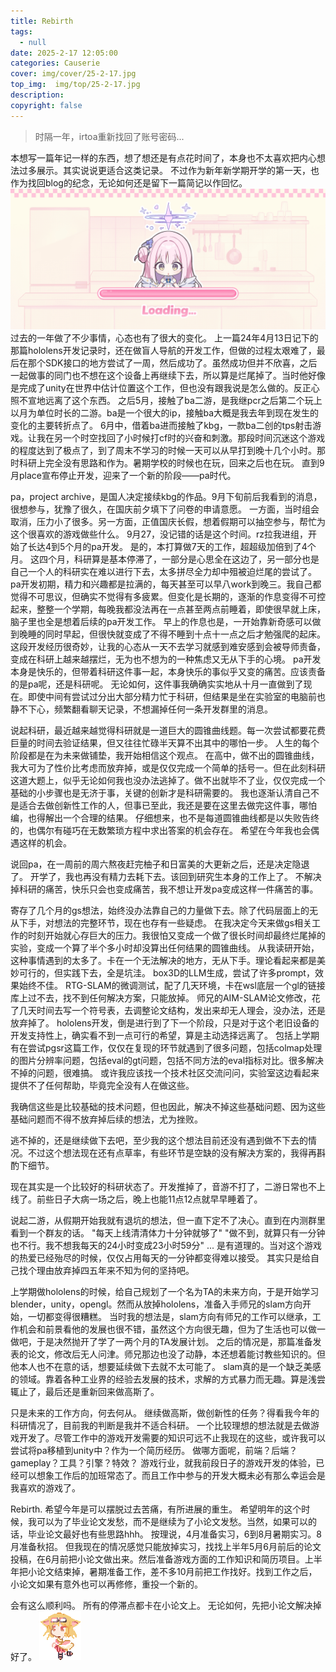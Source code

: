 ```yaml
---
title: Rebirth
tags:
  - null
date: 2025-2-17 12:05:00
categories: Causerie
cover: img/cover/25-2-17.jpg
top_img:  img/top/25-2-17.jpg
description: 
copyright: false
---
```

> 时隔一年，irtoa重新找回了账号密码...

本想写一篇年记一样的东西，想了想还是有点花时间了，本身也不太喜欢把内心想法过多展示。其实说说更适合这类记录。
不过作为新年新学期开学的第一天，也作为找回blog的纪念，无论如何还是留下一篇简记以作回忆。
![loading](img/article/25.2.17/Loading.jpg "Rebirth Loading")
过去的一年做了不少事情，心态也有了很大的变化。
上一篇24年4月13日记下的那篇hololens开发记录时，还在做盲人导航的开发工作，但做的过程太艰难了，最后在那个SDK接口的地方尝试了一周，然后成功了。虽然成功但并不欣喜，之后一起做事的同门也不想在这个设备上再继续下去，所以算是烂尾掉了。当时他好像是完成了unity在世界中估计位置这个工作，但也没有跟我说是怎么做的。反正心照不宣地远离了这个东西。
之后5月，接触了ba二游，是我继pcr之后第二个玩上以月为单位时长的二游。ba是一个很大的ip，接触ba大概是我去年到现在发生的变化的主要转折点了。
6月中，借着ba进而接触了kbg，一款ba二创的tps射击游戏。让我在另一个时空找回了小时候打cf时的兴奋和刺激。那段时间沉迷这个游戏的程度达到了极点了，到了周末不学习的时候一天可以从早打到晚十几个小时。那时科研上完全没有思路和作为。暑期学校的时候也在玩，回来之后也在玩。
直到9月place宣布停止开发，迎来了一个新的阶段——pa时代。

pa，project archive，是国人决定接续kbg的作品。9月下旬前后我看到的消息，很想参与，犹豫了很久，在国庆前夕填下了问卷的申请意愿。
一方面，当时组会取消，压力小了很多。另一方面，正值国庆长假，想着假期可以抽空参与，帮忙为这个很喜欢的游戏做些什么。
9月27，没记错的话是这个时间。rz拉我进组，开始了长达4到5个月的pa开发。
是的，本打算做7天的工作，超超级加倍到了4个月。
这四个月，科研算是基本停滞了，一部分是心思全在这边了，另一部分也是自己一个人的科研实在难以进行下去，太多拼尽全力却中殂被迫烂尾的尝试了。
pa开发初期，精力和兴趣都是拉满的，每天甚至可以早八work到晚三。我自己都觉得不可思议，但确实不觉得有多疲累。但变化是长期的，逐渐的作息变得不可控起来，整整一个学期，每晚我都没法再在一点甚至两点前睡着，即使很早就上床，脑子里也全是想着后续的pa开发工作。
早上的作息也是，一开始靠新奇感可以做到晚睡的同时早起，但很快就变成了不得不睡到十点十一点之后才勉强爬的起床。
这段开发经历很奇妙，让我的心态从一天不去学习就感到难安感到会被导师责备，变成在科研上越来越摆烂，无为也不想为的一种焦虑又无从下手的心境。
pa开发本身是快乐的，但带着科研这件事一起，本身快乐的事似乎又变的痛苦。应该责备的是pa呢，还是科研呢。
无论如何，这件事我确确实实地从十月一直做到了现在。即使中间有尝试过分出大部分精力忙于科研，但结果是坐在实验室的电脑前也静不下心，频繁翻看聊天记录，不想漏掉任何一条开发群里的消息。

说起科研，最近越来越觉得科研就是一道巨大的圆锥曲线题。每一次尝试都要花费巨量的时间去验证结果，但又往往忙碌半天算不出其中的哪怕一步。
人生的每个阶段都是在为未来做铺垫，我开始相信这个观点。
在高中，做不出的圆锥曲线，我大可为了性价比考虑而放弃掉，或是仅仅完成一个简单的括号一。但在此刻科研这道大题上，似乎无论如何我也没办法逃掉了。做不出就毕不了业，仅仅完成一个基础的小步骤也是无济于事，关键的创新才是科研需要的。
我也逐渐认清自己不是适合去做创新性工作的人，但事已至此，我还是要在这里去做完这件事，哪怕编，也得解出一个合理的结果。
仔细想来，也不是每道圆锥曲线都是以失败告终的，也偶尔有碰巧在无数繁琐方程中求出答案的机会存在。
希望在今年我也会偶遇这样的机会。

说回pa，在一周前的周六熬夜赶完柚子和日富美的大更新之后，还是决定隐退了。
开学了，我也再没有精力去耗下去。该回到研究生本身的工作上了。
不解决掉科研的痛苦，快乐只会也变成痛苦，我不想让开发pa变成这样一件痛苦的事。

寄存了几个月的gs想法，始终没办法靠自己的力量做下去。除了代码层面上的无从下手，对想法的完整环节，现在也存有一些疑虑。
在我决定今天来做gs相关工作的时刻开始就心存巨大的压力。我很怕又变成一个做了很长时间却最终烂尾掉的实验，变成一个算了半个多小时却没算出任何结果的圆锥曲线。
从我读研开始，这种事情遇到的太多了。卡在一个无法解决的地方，无从下手。理论看起来都是美妙可行的，但实践下去，全是坑洼。
box3D的LLM生成，尝试了许多prompt，效果始终不佳。
RTG-SLAM的微调测试，配了几天环境，卡在wsl底层一个gl的链接库上过不去，找不到任何解决方案，只能放掉。
师兄的AIM-SLAM论文修改，花了几天时间去写一个符号表，去调整论文结构，发出来却无人理会，没办法，还是放弃掉了。
hololens开发，倒是进行到了下一个阶段，只是对于这个老旧设备的开发支持性上，确实看不到一点可行的希望，算是主动选择远离了。
包括上学期有在尝试pgsr这篇工作，仅仅在复现的环节就遇到了很多问题，包括colmap处理的图片分辨率问题，包括eval的gt问题，包括不同方法的eval指标对比。很多解决不掉的问题，很难搞。
或许我应该找一个技术社区交流问问，实验室这边看起来提供不了任何帮助，毕竟完全没有人在做这些。

我确信这些是比较基础的技术问题，但也因此，解决不掉这些基础问题、因为这些基础问题而不得不放弃掉后续的想法，尤为挫败。

逃不掉的，还是继续做下去吧，至少我的这个想法目前还没有遇到做不下去的情况。不过这个想法现在还有点草率，有些环节是空缺的没有解决方案的，我得再斟酌下细节。

现在其实是一个比较好的科研状态了。开发推掉了，音游不打了，二游日常也不上线了。前些日子大病一场之后，晚上也能11点12点就早早睡着了。

说起二游，从假期开始我就有退坑的想法，但一直下定不了决心。直到在内测群里看到一个群友的话。
"每天上线清清体力十分钟就够了"
"做不到，就算只有一分钟也不行。我不想我每天的24小时变成23小时59分"
...
是有道理的。当对这个游戏的热爱已经殆尽的时候，仅仅占用每天的一分钟都变得难以接受。
其实只是给自己找个理由放弃掉四五年来不知为何的坚持吧。

上学期做hololens的时候，给自己规划了一个名为TA的未来方向，于是开始学习blender，unity，opengl。然而从放掉hololens，准备入手师兄的slam方向开始，一切都变得很糟糕。
当时我的想法是，slam方向有师兄的工作可以继承，工作机会和前景看他的发展也很不错，虽然这个方向很无趣，但为了生活也可以做一做吧，于是决然抛开了学了一两个月的TA发展计划。
之后的情况是，那篇准备发表的论文，修改后无人问津。师兄那边也没了动静，本还想着能讨教些知识的。但他本人也不在意的话，想要延续做下去就不太可能了。
slam真的是一个缺乏美感的领域。靠着各种工业界的经验去发展的技术，求解的方式暴力而无趣。算是浅尝辄止了，最后还是重新回来做高斯了。

只是未来的工作方向，何去何从。
继续做高斯，做创新性的任务？得看我今年的科研情况了，目前我的判断是我并不适合科研。
一个比较理想的想法就是去做游戏开发了。尽管工作中的游戏开发需要的知识可远不止我现在的这些，或许我可以尝试将pa移植到unity中？作为一个简历经历。
做哪方面呢，前端？后端？gameplay？工具？引擎？特效？
游戏行业，就我前段日子的游戏开发的体验，已经可以想象工作后的加班常态了。而且工作中参与的开发大概未必有那么幸运会是我喜欢的游戏了。

Rebirth.
希望今年是可以摆脱过去苦痛，有所进展的重生。
希望明年的这个时候，我可以为了毕业论文发愁，而不是继续为了小论文发愁。当然，如果可以的话，毕业论文最好也有些思路hhh。
按理说，4月准备实习，6到8月暑期实习。8月准备秋招。
但我现在的情况感觉只能放掉实习，找找上半年5月6月前后的论文投稿，在6月前把小论文做出来。然后准备游戏方面的工作知识和简历项目。上半年把小论文结束掉，暑期准备工作，差不多10月前把工作找好。找到工作之后，小论文如果有意外也可以再修修，重投一个新的。

会有这么顺利吗。
所有的停滞点都卡在小论文上。
无论如何，先把小论文解决掉好了。
![Running](img/article/25.2.17/Running.gif "Running")





